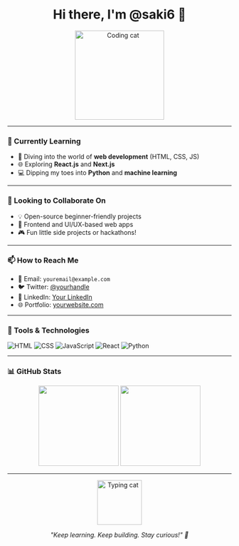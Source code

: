 <h1 align="center">Hi there, I'm @saki6 👋</h1>

<p align="center">
  <img src="https://media.giphy.com/media/xUOxf48tR0q5l2xQy4/giphy.gif" width="200" alt="Coding cat">
</p>

---

### 🌱 Currently Learning
- 🔭 Diving into the world of **web development** (HTML, CSS, JS)
- 🌐 Exploring **React.js** and **Next.js**
- 💻 Dipping my toes into **Python** and **machine learning**

---

### 🤝 Looking to Collaborate On
- 💡 Open-source beginner-friendly projects
- 🌟 Frontend and UI/UX-based web apps
- 🎮 Fun little side projects or hackathons!

---

### 📫 How to Reach Me
- 📧 Email: `youremail@example.com`
- 🐦 Twitter: [@yourhandle](https://twitter.com/yourhandle)
- 💼 LinkedIn: [Your LinkedIn](https://linkedin.com/in/yourprofile)
- 🌐 Portfolio: [yourwebsite.com](https://yourwebsite.com)

---

### 🔧 Tools & Technologies

![HTML](https://img.shields.io/badge/-HTML5-E34F26?logo=html5&logoColor=fff&style=flat)
![CSS](https://img.shields.io/badge/-CSS3-1572B6?logo=css3&logoColor=fff&style=flat)
![JavaScript](https://img.shields.io/badge/-JavaScript-F7DF1E?logo=javascript&logoColor=000&style=flat)
![React](https://img.shields.io/badge/-React-61DAFB?logo=react&logoColor=000&style=flat)
![Python](https://img.shields.io/badge/-Python-3776AB?logo=python&logoColor=fff&style=flat)

---

### 📊 GitHub Stats

<p align="center">
  <img src="https://github-readme-stats.vercel.app/api?username=saki601&show_icons=true&theme=radical" height="180" />
  <img src="https://github-readme-stats.vercel.app/api/top-langs/?username=saki601&layout=compact&theme=radical" height="180" />
</p>

---

<p align="center">
  <img src="https://media.giphy.com/media/QssGEmpkyEOhBCb7e1/giphy.gif" width="100" alt="Typing cat">
</p>

<p align="center"><i>"Keep learning. Keep building. Stay curious!" 🚀</i></p>
